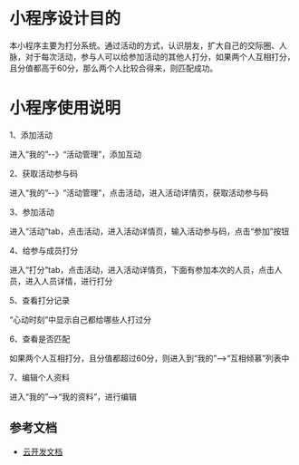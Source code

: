 # 小程序设计目的

本小程序主要为打分系统。通过活动的方式，认识朋友，扩大自己的交际圈、人脉，对于每次活动，参与人可以给参加活动的其他人打分，如果两个人互相打分，且分值都高于60分，那么两个人比较合得来，则匹配成功。
# 小程序使用说明
1、添加活动

进入“我的”--》“活动管理”，添加互动

2、获取活动参与码

进入“我的”--》“活动管理”，点击活动，进入活动详情页，获取活动参与码

3、参加活动

进入“活动”tab，点击活动，进入活动详情页，输入活动参与码，点击“参加”按钮

4、给参与成员打分

进入“打分”tab，点击活动，进入活动详情页，下面有参加本次的人员，点击人员，进入人员详情，进行打分

5、查看打分记录

“心动时刻”中显示自己都给哪些人打过分

6、查看是否匹配

如果两个人互相打分，且分值都超过60分，则进入到“我的”-->“互相倾慕”列表中

7、编辑个人资料

进入“我的”-->“我的资料”，进行编辑

## 参考文档

- [云开发文档](https://developers.weixin.qq.com/miniprogram/dev/wxcloud/basis/getting-started.html)

